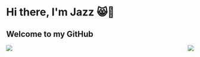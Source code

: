 # Hi there, I'm Jazz 😸👋
## Welcome to my GitHub

<img align="left" src="https://github-readme-stats.vercel.app/api?username=JasminFarhi&show_icons=true&theme=radical"/>
<img align="right" src="https://github-readme-stats.vercel.app/api/top-langs/?username=JasminFarhi&hide_progress=true"/>

